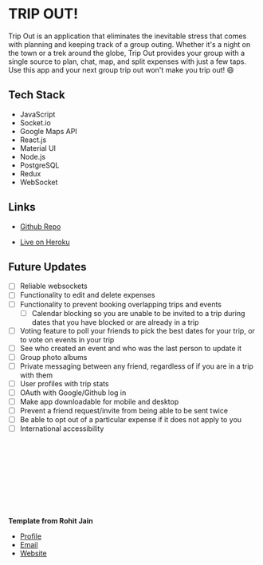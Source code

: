 # TRIP OUT!

Trip Out is an application that eliminates the inevitable stress that comes with planning and keeping track of a group outing. Whether it's a night on the town or a trek around the globe, Trip Out provides your group with a single source to plan, chat, map, and split expenses with just a few taps. Use this app and your next group trip out won't make you trip out! :smile:

<!-- ## Features
##would like to reorganize this to better match the homepage etc
* Users can invite other users to become friends. 
    * (The friend request can be canceled by the sender or rejected by the receiver.)
* A user can create a Trip and invite any friend to join the trip. 
    * The friend can accept or reject the invitation, and they can invite any of their friends to the Trip.
* Friends in a given Trip can add Events and Expenses to the trip.
    * Events will appear on the Trip Map and Trip Calendar. 
    * Expenses are tracked by which Friend paid for what, and can also be viewed by Category.
* In the Trip Map, a Friend can choose to pin their location, so other Friends in that Trip can view them on the Trip Map.
* A Friend is able to leave a trip at any time, as long as no expenses have yet been added.
* The Friend who created the Trip is the only one with the ability to mark the Trip as closed and edit details about the Trip such as location and dates.
* The Group Chat is accessible to all Friends in a Trip and the entire group chat history is viewable by all Friends in the Trip.
    * The Group Chat will still be accessible after a Trip is closed if there are any unpaid debts remaining.
* After a Trip is closed, the expenses are divided evenly between the Friends, and a table displays the minimum number of transactions for each person to pay their friends back.
    * Only the person who is owed money may mark the owed money as being paid. -->

## Tech Stack
* JavaScript
* Socket.io
* Google Maps API
* React.js
* Material UI
* Node.js
* PostgreSQL
* Redux
* WebSocket

## Links

- [Github Repo](https://github.com/2107-Capstone/capstone "Trip Out Repo")

- [Live on Heroku](https://trip-out.herokuapp.com/ "Live View")

<!-- - [Bugs](https://github.com/Rohit19060/<project-name>/issues "Issues Page")

- [API](<API Link> "API") -->

<!-- ## Screenshots

![Home Page](/public/readme/homepage/.png "Home Page")

![](/screenshots/2.png)

![](/screenshots/3.png)

## Available Commands

In the project directory, you can run:

### `npm start" : "react-scripts start"`,

The app is built using `create-react-app` so this command Runs the app in Development mode. Open [http://localhost:3000](http://localhost:3000) to view it in the browser. You also need to run the server file as well to completely run the app. The page will reload if you make edits.
You will also see any lint errors in the console.

### `"npm run build": "react-scripts build"`,

Builds the app for production to the `build` folder. It correctly bundles React in production mode and optimizes the build for the best performance. The build is minified and the filenames include the hashes. Your app will be ready to deploy!

### `"npm run test": "react-scripts test"`,

Launches the test runner in the interactive watch mode.

### `"npm run dev": "concurrently "nodemon server" "npm run start"`,

For running the server and app together I am using concurrently this helps a lot in the MERN application as it runs both the server (client and server) concurrently. So you can work on them both together.

### `"serve": "node server"`

For running the server file on you can use this command.

### `npm run serve`

## Built With

- JavaScript
- Node
- NPM
- Webpack
- HTML
- CSS -->

## Future Updates

- [ ] Reliable websockets
- [ ] Functionality to edit and delete expenses
- [ ] Functionality to prevent booking overlapping trips and events
    - [ ] Calendar blocking so you are unable to be invited to a trip during dates that you have blocked or are already in a trip
- [ ] Voting feature to poll your friends to pick the best dates for your trip, or to vote on events in your trip
- [ ] See who created an event and who was the last person to update it
- [ ] Group photo albums
- [ ] Private messaging between any friend, regardless of if you are in a trip with them
- [ ] User profiles with trip stats
- [ ] OAuth with Google/Github log in
- [ ] Make app downloadable for mobile and desktop
- [ ] Prevent a friend request/invite from being able to be sent twice
- [ ] Be able to opt out of a particular expense if it does not apply to you
- [ ] International accessibility

<!-- 
## Developers
**Andy Gao**
- [Profile](https://github.com/rohit19060 "Rohit jain")

**Corinne Tinacci**
- [Profile](https://github.com/rohit19060 "Rohit jain")

**Jonathan Martinez**
- [Profile](https://github.com/rohit19060 "Rohit jain")


## 🤝 Support

Contributions, issues, and feature requests are welcome!

Give a ⭐️  if you like this project!
 -->
\
\
\
\
\
\
\
\
\
**Template from Rohit Jain**
- [Profile](https://github.com/rohit19060 "Rohit jain")
- [Email](mailto:rohitjain19060@gmail.com?subject=Hi "Hi!")
- [Website](https://kingtechnologies.in "Welcome")

<!-- ![](readme.gif) -->